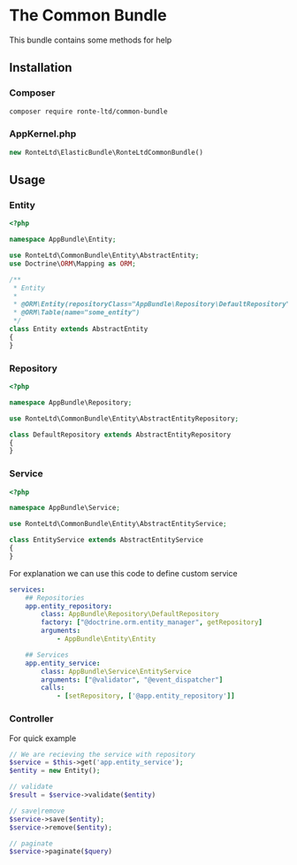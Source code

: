 # The Common Bundle
This bundle contains some methods for help
## Installation
### Composer
```sh
composer require ronte-ltd/common-bundle
```
### AppKernel.php
```php
new RonteLtd\ElasticBundle\RonteLtdCommonBundle()
```
## Usage
### Entity
```php
<?php

namespace AppBundle\Entity;

use RonteLtd\CommonBundle\Entity\AbstractEntity;
use Doctrine\ORM\Mapping as ORM;

/**
 * Entity
 *
 * @ORM\Entity(repositoryClass="AppBundle\Repository\DefaultRepository")
 * @ORM\Table(name="some_entity")
 */
class Entity extends AbstractEntity
{
}
```
### Repository
```php
<?php

namespace AppBundle\Repository;

use RonteLtd\CommonBundle\Entity\AbstractEntityRepository;

class DefaultRepository extends AbstractEntityRepository
{
}
```
### Service
```php
<?php

namespace AppBundle\Service;

use RonteLtd\CommonBundle\Entity\AbstractEntityService;

class EntityService extends AbstractEntityService
{
}
```

For explanation we can use this code to define custom service
```Yaml
services:
    ## Repositories
    app.entity_repository:
        class: AppBundle\Repository\DefaultRepository
        factory: ["@doctrine.orm.entity_manager", getRepository]
        arguments:
            - AppBundle\Entity\Entity

    ## Services
    app.entity_service:
        class: AppBundle\Service\EntityService
        arguments: ["@validator", "@event_dispatcher"]
        calls:
            - [setRepository, ['@app.entity_repository']]
```
### Controller
For quick example
```php
// We are recieving the service with repository
$service = $this->get('app.entity_service');
$entity = new Entity();

// validate
$result = $service->validate($entity)

// save|remove
$service->save($entity);
$service->remove($entity);

// paginate
$service->paginate($query)
```